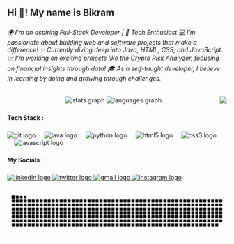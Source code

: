 <h2 align="left">Hi 👋! My name is Bikram</h2>

###

<h6 align="left">🌍 I'm an aspiring Full-Stack Developer | 🚀 Tech Enthusiast  💻 I’m passionate about building web and software projects that make a difference! ✨ Currently diving deep into Java, HTML, CSS, and JavaScript.  📈 I'm working on exciting projects like the Crypto Risk Analyzer, focusing on financial insights through data! 🎓 As a self-taught developer, I believe in learning by doing and growing through challenges.</h6>

###

<img align="right" height="150" src="https://media.tenor.com/2JlGx5mrC3MAAAAd/son-goku-goku.gif"  />

###

<div align="center">
  <img src="https://github-readme-stats.vercel.app/api?username=heybikramjeetsingh&hide_title=false&hide_rank=true&show_icons=true&include_all_commits=true&count_private=true&disable_animations=false&theme=github_dark&locale=en&hide_border=true" height="150" alt="stats graph"  />
  <img src="https://github-readme-stats.vercel.app/api/top-langs?username=heybikramjeetsingh&locale=en&hide_title=false&layout=compact&card_width=320&langs_count=5&theme=github_dark&hide_border=true" height="150" alt="languages graph"  />
</div>

###

<h4 align="left">Tech Stack :</h4>

###

<div align="left">
  <img src="https://cdn.jsdelivr.net/gh/devicons/devicon/icons/git/git-original.svg" height="30" alt="git logo"  />
  <img width="12" />
  <img src="https://cdn.jsdelivr.net/gh/devicons/devicon/icons/java/java-original.svg" height="30" alt="java logo"  />
  <img width="12" />
  <img src="https://cdn.jsdelivr.net/gh/devicons/devicon/icons/python/python-original.svg" height="30" alt="python logo"  />
  <img width="12" />
  <img src="https://cdn.jsdelivr.net/gh/devicons/devicon/icons/html5/html5-original.svg" height="30" alt="html5 logo"  />
  <img width="12" />
  <img src="https://cdn.jsdelivr.net/gh/devicons/devicon/icons/css3/css3-original.svg" height="30" alt="css3 logo"  />
  <img width="12" />
  <img src="https://cdn.jsdelivr.net/gh/devicons/devicon/icons/javascript/javascript-original.svg" height="30" alt="javascript logo"  />
</div>

###

<h4 align="left">My Socials :</h4>

###

<div align="left">
  <a href="https://www.linkedin.com/in/heybikramjeetsingh" target="_blank">
    <img src="https://raw.githubusercontent.com/maurodesouza/profile-readme-generator/master/src/assets/icons/social/linkedin/default.svg" width="47" height="35" alt="linkedin logo"  />
  </a>
  <a href="https://x.com/bikram_jeet_x" target="_blank">
    <img src="https://raw.githubusercontent.com/maurodesouza/profile-readme-generator/master/src/assets/icons/social/twitter/default.svg" width="47" height="35" alt="twitter logo"  />
  </a>
  <a href="mailto:heybikramjeetsingh@gmail.com" target="_blank">
    <img src="https://raw.githubusercontent.com/maurodesouza/profile-readme-generator/master/src/assets/icons/social/gmail/default.svg" width="47" height="35" alt="gmail logo"  />
  </a>
  <a href="https://www.instagram.com/heybikramjeetsingh/" target="_blank">
    <img src="https://raw.githubusercontent.com/maurodesouza/profile-readme-generator/master/src/assets/icons/social/instagram/default.svg" width="47" height="35" alt="instagram logo"  />
  </a>
</div>

###

<img src="https://raw.githubusercontent.com/heybikramjeetsingh/heybikramjeetsingh/output/snake.svg" alt="Snake animation" />
